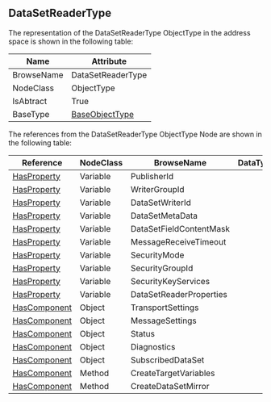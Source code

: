 <!-- objecttype -->
## DataSetReaderType
The representation of the DataSetReaderType ObjectType in the address space is shown in the following table:  

|Name|Attribute|
|---|---|
|BrowseName|DataSetReaderType|
|NodeClass|ObjectType|
|IsAbtract|True|
|BaseType|[BaseObjectType](../../../Part5/ObjectTypes/BaseObjectType/readme.md)|

The references from the DataSetReaderType ObjectType Node are shown in the following table:  

|Reference|NodeClass|BrowseName|DataType|TypeDefinition|ModellingRule|
|---|---|---|---|---|---|
|[HasProperty](../../../Part3/ReferenceTypes/HasProperty/readme.md)|Variable|PublisherId||[PropertyType](../../Part5/VariableTypes/PropertyType/readme.md)|[Mandatory](../../Objects/Mandatory/readme.md)|
|[HasProperty](../../../Part3/ReferenceTypes/HasProperty/readme.md)|Variable|WriterGroupId||[PropertyType](../../Part5/VariableTypes/PropertyType/readme.md)|[Mandatory](../../Objects/Mandatory/readme.md)|
|[HasProperty](../../../Part3/ReferenceTypes/HasProperty/readme.md)|Variable|DataSetWriterId||[PropertyType](../../Part5/VariableTypes/PropertyType/readme.md)|[Mandatory](../../Objects/Mandatory/readme.md)|
|[HasProperty](../../../Part3/ReferenceTypes/HasProperty/readme.md)|Variable|DataSetMetaData||[PropertyType](../../Part5/VariableTypes/PropertyType/readme.md)|[Mandatory](../../Objects/Mandatory/readme.md)|
|[HasProperty](../../../Part3/ReferenceTypes/HasProperty/readme.md)|Variable|DataSetFieldContentMask||[PropertyType](../../Part5/VariableTypes/PropertyType/readme.md)|[Mandatory](../../Objects/Mandatory/readme.md)|
|[HasProperty](../../../Part3/ReferenceTypes/HasProperty/readme.md)|Variable|MessageReceiveTimeout||[PropertyType](../../Part5/VariableTypes/PropertyType/readme.md)|[Mandatory](../../Objects/Mandatory/readme.md)|
|[HasProperty](../../../Part3/ReferenceTypes/HasProperty/readme.md)|Variable|SecurityMode||[PropertyType](../../Part5/VariableTypes/PropertyType/readme.md)|[Optional](../../Objects/Optional/readme.md)|
|[HasProperty](../../../Part3/ReferenceTypes/HasProperty/readme.md)|Variable|SecurityGroupId||[PropertyType](../../Part5/VariableTypes/PropertyType/readme.md)|[Optional](../../Objects/Optional/readme.md)|
|[HasProperty](../../../Part3/ReferenceTypes/HasProperty/readme.md)|Variable|SecurityKeyServices||[PropertyType](../../Part5/VariableTypes/PropertyType/readme.md)|[Optional](../../Objects/Optional/readme.md)|
|[HasProperty](../../../Part3/ReferenceTypes/HasProperty/readme.md)|Variable|DataSetReaderProperties||[PropertyType](../../Part5/VariableTypes/PropertyType/readme.md)|[Mandatory](../../Objects/Mandatory/readme.md)|
|[HasComponent](../../../Part3/ReferenceTypes/HasComponent/readme.md)|Object|TransportSettings||[DataSetReaderTransportType](../../Part14/ObjectTypes/DataSetReaderTransportType/readme.md)|[Optional](../../Objects/Optional/readme.md)|
|[HasComponent](../../../Part3/ReferenceTypes/HasComponent/readme.md)|Object|MessageSettings||[DataSetReaderMessageType](../../Part14/ObjectTypes/DataSetReaderMessageType/readme.md)|[Optional](../../Objects/Optional/readme.md)|
|[HasComponent](../../../Part3/ReferenceTypes/HasComponent/readme.md)|Object|Status||[PubSubStatusType](../../Part14/ObjectTypes/PubSubStatusType/readme.md)|[Mandatory](../../Objects/Mandatory/readme.md)|
|[HasComponent](../../../Part3/ReferenceTypes/HasComponent/readme.md)|Object|Diagnostics||[PubSubDiagnosticsDataSetReaderType](../../Part14/ObjectTypes/PubSubDiagnosticsDataSetReaderType/readme.md)|[Optional](../../Objects/Optional/readme.md)|
|[HasComponent](../../../Part3/ReferenceTypes/HasComponent/readme.md)|Object|SubscribedDataSet||[SubscribedDataSetType](../../Part14/ObjectTypes/SubscribedDataSetType/readme.md)|[Mandatory](../../Objects/Mandatory/readme.md)|
|[HasComponent](../../../Part3/ReferenceTypes/HasComponent/readme.md)|Method|CreateTargetVariables|||[Optional](../../Objects/Optional/readme.md)|
|[HasComponent](../../../Part3/ReferenceTypes/HasComponent/readme.md)|Method|CreateDataSetMirror|||[Optional](../../Objects/Optional/readme.md)|

